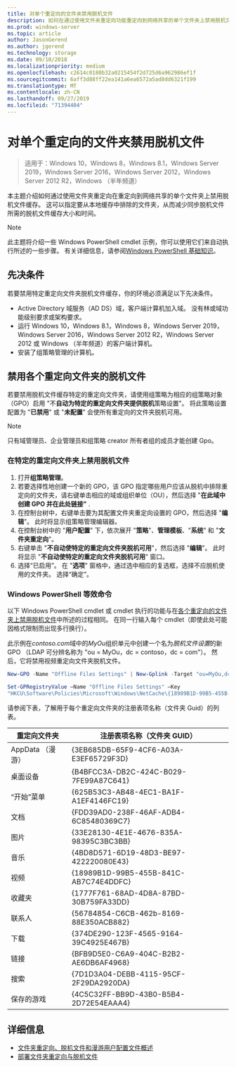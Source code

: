 ```yaml
---
title: 对单个重定向的文件夹禁用脱机文件
description: 如何在通过使用文件夹重定向功能重定向到网络共享的单个文件夹上禁用脱机文件缓存。
ms.prod: windows-server
ms.topic: article
author: JasonGerend
ms.author: jgerend
ms.technology: storage
ms.date: 09/10/2018
ms.localizationpriority: medium
ms.openlocfilehash: c2614c0180b32a0215454f2d725d6a962986ef1f
ms.sourcegitcommit: 6aff3d88ff22ea141a6ea6572a5ad8dd6321f199
ms.translationtype: MT
ms.contentlocale: zh-CN
ms.lasthandoff: 09/27/2019
ms.locfileid: "71394404"
---
```

# <a name="disable-offline-files-on-individual-redirected-folders"></a>对单个重定向的文件夹禁用脱机文件

>适用于：Windows 10，Windows 8，Windows 8.1，Windows Server 2019，Windows Server 2016，Windows Server 2012，Windows Server 2012 R2，Windows （半年频道）

本主题介绍如何通过使用文件夹重定向在重定向到网络共享的单个文件夹上禁用脱机文件缓存。 这可以指定要从本地缓存中排除的文件夹，从而减少同步脱机文件所需的脱机文件缓存大小和时间。

>[!NOTE]
>此主题将介绍一些 Windows PowerShell cmdlet 示例，你可以使用它们来自动执行所述的一些步骤。 有关详细信息，请参阅[Windows PowerShell 基础知识](https://docs.microsoft.com/powershell/scripting/getting-started/fundamental/windows-powershell-basics?view=powershell-6)。

## <a name="prerequisites"></a>先决条件

若要禁用特定重定向文件夹脱机文件缓存，你的环境必须满足以下先决条件。

- Active Directory 域服务（AD DS）域，客户端计算机加入域。 没有林或域功能级别要求或架构要求。
- 运行 Windows 10，Windows 8.1，Windows 8，Windows Server 2019，Windows Server 2016，Windows Server 2012 R2，Windows Server 2012 或 Windows （半年频道）的客户端计算机。
- 安装了组策略管理的计算机。

## <a name="disabling-offline-files-on-individual-redirected-folders"></a>禁用各个重定向文件夹的脱机文件

若要禁用脱机文件缓存特定的重定向文件夹，请使用组策略为相应的组策略对象（GPO）启用 "不**自动为特定的重定向文件夹提供脱机**策略设置"。 将此策略设置配置为 "**已禁用**" 或 "**未配置**" 会使所有重定向的文件夹脱机可用。

>[!NOTE]
>只有域管理员、企业管理员和组策略 creator 所有者组的成员才能创建 Gpo。

### <a name="to-disable-offline-files-on-specific-redirected-folders"></a>在特定的重定向文件夹上禁用脱机文件

1. 打开**组策略管理**。
2. 若要选择性地创建一个新的 GPO，该 GPO 指定哪些用户应该从脱机中排除重定向的文件夹，请右键单击相应的域或组织单位（OU），然后选择 "**在此域中创建 GPO 并在此处链接"** .
3. 在控制台树中，右键单击要为其配置文件夹重定向设置的 GPO，然后选择 "**编辑**"。 此时将显示组策略管理编辑器。
4. 在控制台树中的 "**用户配置**" 下，依次展开 "**策略**"、**管理模板**、"**系统**" 和 "**文件夹重定向**"。
5. 右键单击 "**不自动使特定的重定向文件夹脱机可用**"，然后选择 "**编辑**"。 此时将显示 "**不自动使特定的重定向文件夹脱机可用**" 窗口。
6. 选择“已启用”。 在 "**选项**" 窗格中，通过选中相应的复选框，选择不应脱机使用的文件夹。 选择“确定”。

### <a name="windows-powershell-equivalent-commands"></a>Windows PowerShell 等效命令

以下 Windows PowerShell cmdlet 或 cmdlet 执行的功能与在[各个重定向的文件夹上禁用脱机文件](#disabling-offline-files-on-individual-redirected-folders)中所述的过程相同。 在同一行输入每个 cmdlet（即使此处可能因格式限制而出现多行换行）。

此示例在*contoso.com*域中的*MyOu*组织单元中创建一个名为*脱机文件设置*的新 GPO （LDAP 可分辨名称为 "ou = MyOu，dc = contoso，dc = com"）。 然后，它将禁用视频重定向文件夹脱机文件。

```PowerShell
New-GPO -Name "Offline Files Settings" | New-Gplink -Target "ou=MyOu,dc=contoso,dc=com" -LinkEnabled Yes

Set-GPRegistryValue –Name "Offline Files Settings" –Key
"HKCU\Software\Policies\Microsoft\Windows\NetCache\{18989B1D-99B5-455B-841C-AB7C74E4DDFC}" -ValueName DisableFRAdminPinByFolder –Type DWORD –Value 1
```

请参阅下表，了解用于每个重定向文件夹的注册表项名称（文件夹 Guid）的列表。

|重定向文件夹|注册表项名称（文件夹 GUID）|
|---|---|
|AppData （漫游）|{3EB685DB-65F9-4CF6-A03A-E3EF65729F3D}|
|桌面设备|{B4BFCC3A-DB2C-424C-B029-7FE99A87C641}|
|“开始”菜单|{625B53C3-AB48-4EC1-BA1F-A1EF4146FC19}|
|文档|{FDD39AD0-238F-46AF-ADB4-6C85480369C7}|
|图片|{33E28130-4E1E-4676-835A-98395C3BC3BB}|
|音乐|{4BD8D571-6D19-48D3-BE97-422220080E43}|
|视频|{18989B1D-99B5-455B-841C-AB7C74E4DDFC}|
|收藏夹|{1777F761-68AD-4D8A-87BD-30B759FA33DD}|
|联系人|{56784854-C6CB-462b-8169-88E350ACB882}|
|下载|{374DE290-123F-4565-9164-39C4925E467B}|
|链接|{BFB9D5E0-C6A9-404C-B2B2-AE6DB6AF4968}|
|搜索|{7D1D3A04-DEBB-4115-95CF-2F29DA2920DA}|
|保存的游戏|{4C5C32FF-BB9D-43B0-B5B4-2D72E54EAAA4}|

## <a name="more-information"></a>详细信息

- [文件夹重定向、脱机文件和漫游用户配置文件概述](folder-redirection-rup-overview.md)
- [部署文件夹重定向与脱机文件](deploy-folder-redirection.md)